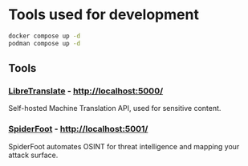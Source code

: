 # Tools used for development

```sh
docker compose up -d
podman compose up -d
```

## Tools

### [LibreTranslate](https://github.com/LibreTranslate/LibreTranslate) - [http://localhost:5000/](http://localhost:5000/)

Self-hosted Machine Translation API, used for sensitive content.

### [SpiderFoot](https://github.com/smicallef/spiderfoot) - [http://localhost:5001/](http://localhost:5001/)

SpiderFoot automates OSINT for threat intelligence and mapping your attack surface.
